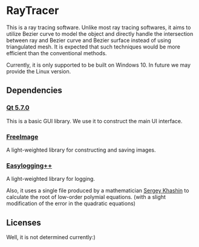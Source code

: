 # RayTracer
This is a ray tracing software. Unlike most ray tracing softwares, it aims to utilize Bezier curve to model the object and directly handle the intersection between ray and Bezier curve and Bezier surface instead of using triangulated mesh. It is expected that such techniques would be more efficient than the conventional methods.

Currently, it is only supported to be built on Windows 10. In future we may provide the Linux version.

## Dependencies

### [Qt 5.7.0]
This is a basic GUI library. We use it to construct the main UI interface.
### [FreeImage]
A light-weighted library for constructing and saving images.
### [Easylogging++]
A light-weighted library for logging. 



Also, it uses a single file produced by a mathematician [Sergey Khashin] to calculate the root of low-order polymial equations. (with a slight modification of the error in the quadratic equations)

[Qt 5.7.0]:	https://www1.qt.io/qt5-7/	"Qt 5.7.0"
[FreeImage]:	https://sourceforge.net/projects/freeimage/	"FreeImage"
[Easylogging++]:	https://github.com/muflihun/easyloggingpp	"Easylogging++"
[Sergey Khashin]: http://math.ivanovo.ac.ru/dalgebra/Khashin/index.html "Sergey Khashin"

## Licenses

Well, it is not determined currently:)
